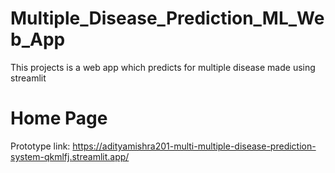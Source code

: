 # Multiple_Disease_Prediction_ML_Web_App
This projects is a web app which predicts for multiple disease made using streamlit

# Home Page

Prototype link:  https://adityamishra201-multi-multiple-disease-prediction-system-qkmlfj.streamlit.app/

